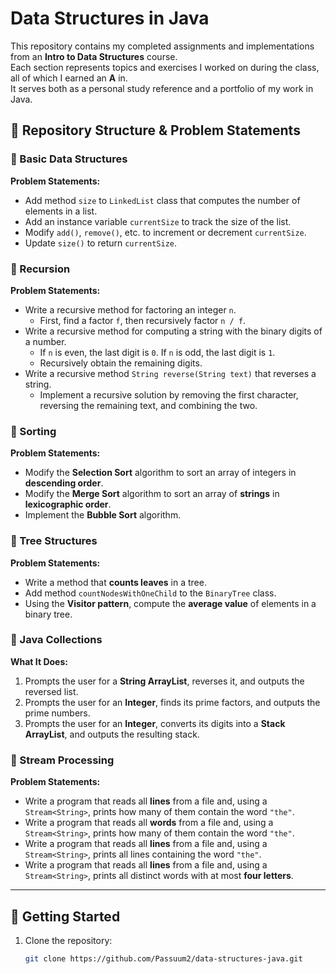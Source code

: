 # Data Structures in Java

This repository contains my completed assignments and implementations from an **Intro to Data Structures** course.  
Each section represents topics and exercises I worked on during the class, all of which I earned an **A** in.  
It serves both as a personal study reference and a portfolio of my work in Java.  

## 📂 Repository Structure & Problem Statements

### 🔹 Basic Data Structures
**Problem Statements:**
- Add method `size` to `LinkedList` class that computes the number of elements in a list.  
- Add an instance variable `currentSize` to track the size of the list.  
- Modify `add()`, `remove()`, etc. to increment or decrement `currentSize`.  
- Update `size()` to return `currentSize`.  

### 🔹 Recursion
**Problem Statements:**
- Write a recursive method for factoring an integer `n`.  
  - First, find a factor `f`, then recursively factor `n / f`.  
- Write a recursive method for computing a string with the binary digits of a number.  
  - If `n` is even, the last digit is `0`. If `n` is odd, the last digit is `1`.  
  - Recursively obtain the remaining digits.  
- Write a recursive method `String reverse(String text)` that reverses a string.  
  - Implement a recursive solution by removing the first character, reversing the remaining text, and combining the two.  

### 🔹 Sorting
**Problem Statements:**
- Modify the **Selection Sort** algorithm to sort an array of integers in **descending order**.  
- Modify the **Merge Sort** algorithm to sort an array of **strings** in **lexicographic order**.  
- Implement the **Bubble Sort** algorithm.  

### 🔹 Tree Structures
**Problem Statements:**
- Write a method that **counts leaves** in a tree.  
- Add method `countNodesWithOneChild` to the `BinaryTree` class.  
- Using the **Visitor pattern**, compute the **average value** of elements in a binary tree.  

### 🔹 Java Collections
**What It Does:**
1. Prompts the user for a **String ArrayList**, reverses it, and outputs the reversed list.  
2. Prompts the user for an **Integer**, finds its prime factors, and outputs the prime numbers.  
3. Prompts the user for an **Integer**, converts its digits into a **Stack ArrayList**, and outputs the resulting stack.  

### 🔹 Stream Processing
**Problem Statements:**
- Write a program that reads all **lines** from a file and, using a `Stream<String>`, prints how many of them contain the word `"the"`.  
- Write a program that reads all **words** from a file and, using a `Stream<String>`, prints how many of them contain the word `"the"`.  
- Write a program that reads all **lines** from a file and, using a `Stream<String>`, prints all lines containing the word `"the"`.  
- Write a program that reads all **lines** from a file and, using a `Stream<String>`, prints all distinct words with at most **four letters**.  

---

## 🚀 Getting Started
1. Clone the repository:
   ```bash
   git clone https://github.com/Passuum2/data-structures-java.git
